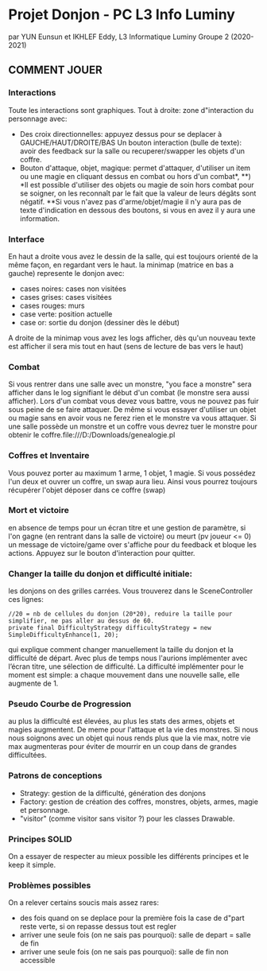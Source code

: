# Projet Donjon - PC L3 Info Luminy
par YUN Eunsun et IKHLEF Eddy, L3 Informatique Luminy Groupe 2 (2020-2021)
## COMMENT JOUER
### Interactions
Toute les interactions sont graphiques.
Tout à droite: zone d"interaction du personnage
avec:
- Des croix directionnelles: appuyez dessus pour se deplacer à GAUCHE/HAUT/DROITE/BAS
Un bouton interaction (bulle de texte): avoir des feedback sur la salle ou recuperer/swapper les objets d'un coffre.
- Bouton d'attaque, objet, magique: permet d'attaquer, d'utiliser un item ou une magie en cliquant dessus en combat ou hors d'un combat*, **)
*Il est possible d'utiliser des objets ou magie de soin hors combat pour se soigner, on les reconnaît par le fait que la valeur de leurs dégâts sont négatif.
**Si vous n'avez pas d'arme/objet/magie il n'y aura pas de texte d'indication en dessous des boutons, si vous en avez il y aura une information. 
### Interface
En haut a droite vous avez le dessin de la salle, qui est toujours orienté de la même façon, en regardant vers le haut. la minimap (matrice en bas a gauche) represente le donjon avec:
- cases noires: cases non visitées
- cases grises: cases visitées
- cases rouges: murs
- case verte: position actuelle
- case or: sortie du donjon (dessiner dès le début)

A droite de la minimap vous avez les logs afficher, dès qu'un nouveau texte est afficher il sera mis tout en haut (sens de lecture de bas vers le haut)

### Combat
Si vous rentrer dans une salle avec un monstre, "you face a monstre" sera afficher dans le log signifiant le début d'un combat (le monstre sera aussi afficher). Lors d'un combat vous devez vous battre, vous ne pouvez pas fuir sous peine de se faire attaquer. De même si vous essayer d'utiliser un objet ou magie sans en avoir vous ne ferez rien et le monstre va vous attaquer. Si une salle possède un monstre et un coffre vous devrez tuer le monstre pour obtenir le coffre.file:///D:/Downloads/genealogie.pl

### Coffres et Inventaire
Vous pouvez porter au maximum 1 arme, 1 objet, 1 magie. Si vous possédez l'un deux et ouvrer un coffre, un swap aura lieu. Ainsi vous pourrez toujours récupérer l'objet déposer dans ce coffre (swap)

### Mort et victoire
en absence de temps pour un écran titre et une gestion de paramètre, si l'on gagne (en rentrant dans la salle de victoire) ou meurt (pv joueur <= 0) un message de victoire/game over s'affiche pour du feedback et bloque les actions. Appuyez sur le bouton d'interaction pour quitter.

### Changer la taille du donjon et difficulté initiale:
les donjons on des grilles carrées. Vous trouverez dans le SceneController ces lignes:

    //20 = nb de cellules du donjon (20*20), reduire la taille pour simplifier, ne pas aller au dessus de 60.  
    private final DifficultyStrategy difficultyStrategy = new SimpleDifficultyEnhance(1, 20);
qui explique comment changer manuellement la taille du donjon et la difficulté de départ. Avec plus de temps nous l'aurions implémenter avec l’écran titre, une sélection de difficulté. 
La difficulté implémenter pour le moment est simple: a chaque mouvement dans une nouvelle salle, elle augmente de 1. 

### Pseudo Courbe de Progression
au plus la difficulté est élevées, au plus les stats des armes, objets et magies augmentent. De meme pour l'attaque et la vie des monstres. Si nous nous soignons avec un objet qui nous rends plus que la vie max, notre vie max augmenteras pour éviter de mourrir en un coup dans de grandes difficultées.

### Patrons de conceptions
- Strategy: gestion de la difficulté, génération des donjons
- Factory: gestion de création des coffres, monstres, objets, armes, magie et personnage.
- "visitor" (comme visitor sans visitor ?) pour les classes Drawable.

### Principes SOLID
On a essayer de respecter au mieux possible les différents principes et le keep it simple.

### Problèmes possibles
On a relever certains soucis mais assez rares:
- des fois quand on se deplace pour la première fois la case de d"part reste verte, si on repasse dessus tout est regler
- arriver une seule fois (on ne sais pas pourquoi): salle de depart = salle de fin
- arriver une seule fois (on ne sais pas pourquoi): salle de fin non accessible